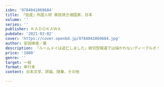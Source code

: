 ```yaml
---
isbn: '9784041069684'
title: 「低度」外国人材 移民焼き畑国家、日本
volume: ''
series: ''
publisher: ＫＡＤＯＫＡＷＡ
pubdate: '2021-03-02'
cover: 'https://cover.openbd.jp/9784041069684.jpg'
author: 安田峰俊／著
description: 「ルームメイは逃亡しました」紋切型報道では描かれないディープルポ！
price: '1800'
genre: ''
target: 一般
format: 単行本
content: 日本文学、評論、随筆、その他

---
```

